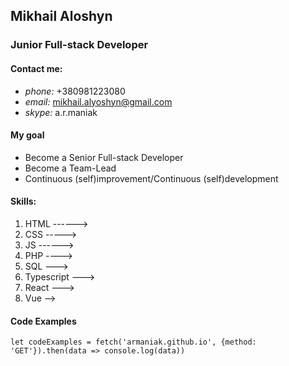 ## Mikhail Aloshyn
### Junior Full-stack Developer
#### Contact me:
* *phone:* +380981223080
* *email:* mikhail.alyoshyn@gmail.com
* *skype:* a.r.maniak
#### My goal
* Become a Senior Full-stack Developer
* Become a Team-Lead
* Continuous (self)improvement/Continuous (self)development
#### Skills:
1. HTML ------>
1. CSS ----->
1. JS ------>
1. PHP ---->
1. SQL --->
1. Typescript --->
1. React --->
1. Vue -->
#### Code Examples
`let codeExamples = fetch('armaniak.github.io', {method: 'GET'}).then(data => console.log(data))`
